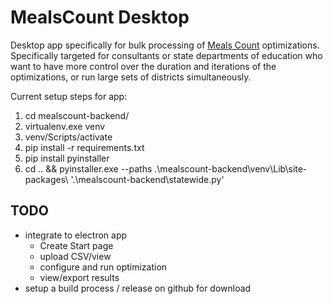 MealsCount Desktop
==================

Desktop app specifically for bulk processing of [Meals Count](https://www.mealscount.com/) optimizations. Specifically targeted for consultants or state departments of education who want to have more control over the duration and iterations of the optimizations, or run large sets of districts simultaneously.

Current setup steps for app:
1. cd mealscount-backend/
2. virtualenv.exe venv
3. venv/Scripts/activate
4. pip install -r requirements.txt
5. pip install pyinstaller
6. cd .. && pyinstaller.exe --paths .\mealscount-backend\venv\Lib\site-packages\ '.\mealscount-backend\statewide.py' 

TODO
----
- integrate to electron app
  - Create Start page
  - upload CSV/view
  - configure and run optimization
  - view/export results
- setup a build process / release on github for download

